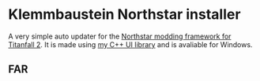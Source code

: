 # Klemmbaustein Northstar installer

A very simple auto updater for the [Northstar modding framework for Titanfall 2](https://github.com/R2Northstar/Northstar).
It is made using [my C++ UI library](https://github.com/Klemmbaustein/UISystem) and is avaliable for Windows.

## FAR